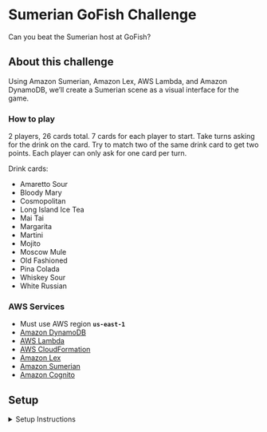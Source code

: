 # Sumerian GoFish Challenge

Can you beat the Sumerian host at GoFish?

## About this challenge

Using Amazon Sumerian, Amazon Lex, AWS Lambda, and Amazon DynamoDB, we’ll create a Sumerian scene as a visual interface for the game.

### How to play

2 players, 26 cards total. 7 cards for each player to start. Take turns asking for the drink on the card. Try to match two of the same drink card to get two points. Each player can only ask for one card per turn.
 
Drink cards:

- Amaretto Sour
- Bloody Mary
- Cosmopolitan
- Long Island Ice Tea
- Mai Tai
- Margarita
- Martini
- Mojito
- Moscow Mule
- Old Fashioned
- Pina Colada
- Whiskey Sour
- White Russian 

### AWS Services

- Must use AWS region **`us-east-1`**
- [Amazon DynamoDB](https://aws.amazon.com/dynamodb/)
- [AWS Lambda](https://aws.amazon.com/lambda/)
- [AWS CloudFormation](https://aws.amazon.com/cloudformation/)
- [Amazon Lex](https://aws.amazon.com/lex/)
- [Amazon Sumerian](https://aws.amazon.com/sumerian/)
- [Amazon Cognito](https://aws.amazon.com/cognito/)

## Setup

<details>
<summary>Setup Instructions</summary>

---

- [Install .Net 2.1](https://dotnet.microsoft.com/download)
- [Sign up for AWS account](https://aws.amazon.com/)
- [Install AWS CLI](https://docs.aws.amazon.com/cli/latest/userguide/cli-chap-install.html)
- [See Latest Release Notes for Sumerian Browser Compatibility](https://aws.amazon.com/releasenotes/?tag=releasenotes%23keywords%23amazon-sumerian)
- Must use AWS region `us-east-1`
- Setup - LambdaSharp Tool (aka lash)

  - Upgrade lash

	```
	dotnet tool uninstall -g LambdaSharp.Tool
	dotnet tool install -g LambdaSharp.Tool --version 0.7.0-rc7
	lash --version
	```
	OR
  - Install lash

	```
	dotnet tool install -g LambdaSharp.Tool --version 0.7.0-rc7
	lash --version
	```

- Initialize a LambdaSharp environment

	```
	lash init --quick-start
	```
